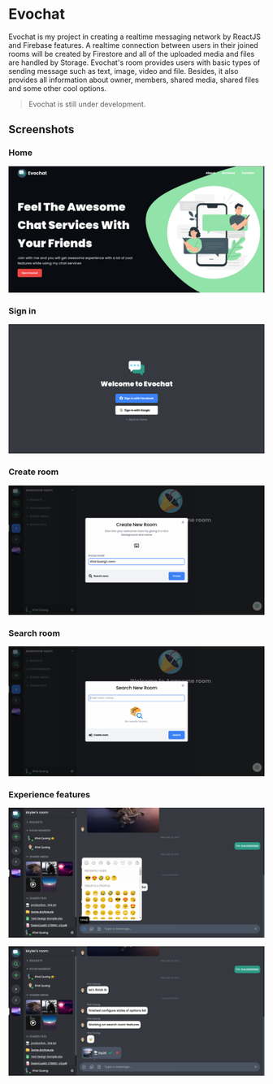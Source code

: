 # Evochat

Evochat is my project in creating a realtime messaging network by ReactJS and Firebase features. A realtime connection between users in their joined rooms will be created by Firestore and all of the uploaded media and files are handled by Storage. Evochat's room provides users with basic types of sending message such as text, image, video and file. Besides, it also provides all information about owner, members, shared media, shared files and some other cool options.

> Evochat is still under development.

## Screenshots

### Home

<p align="center"><img src="screenshots/showcase.png" /></p>

### Sign in

<p align="center"><img src="screenshots/signin.png" /></p>

### Create room

<p align="center"><img src="screenshots/create-room.png" /></p>

### Search room

<p align="center"><img src="screenshots/search-room.png" /></p>

### Experience features

<p align="center"><img src="screenshots/chat-emoji.png" /></p>

<p align="center"><img src="screenshots/chat-media-document.png" /></p>
